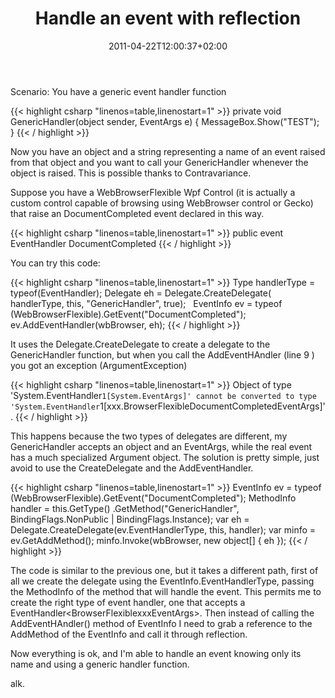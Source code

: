﻿---
title: "Handle an event with reflection"
description: ""
date: 2011-04-22T12:00:37+02:00
draft: false
tags: [C]
categories: [General]
---
Scenario: You have a generic event handler function

{{< highlight csharp "linenos=table,linenostart=1" >}}
private void GenericHandler(object sender, EventArgs e)
{
MessageBox.Show("TEST");
}
{{< / highlight >}}

Now you have an object and a string representing a name of an event raised from that object and you want to call your GenericHandler whenever the object is raised. This is possible thanks to Contravariance.

Suppose you have a WebBrowserFlexible Wpf Control (it is actually a custom control capable of browsing using WebBrowser control or Gecko) that raise an DocumentCompleted event declared in this way.

{{< highlight csharp "linenos=table,linenostart=1" >}}
public event EventHandler<BrowserFlexibleDocumentCompletedEventArgs> DocumentCompleted
{{< / highlight >}}

You can try this code:

{{< highlight csharp "linenos=table,linenostart=1" >}}
Type handlerType = typeof(EventHandler<EventArgs>);
Delegate eh = Delegate.CreateDelegate(
handlerType,
this,
"GenericHandler",
true);
 
EventInfo ev = typeof (WebBrowserFlexible).GetEvent("DocumentCompleted");
ev.AddEventHandler(wbBrowser, eh);
{{< / highlight >}}

It uses the Delegate.CreateDelegate to create a delegate to the GenericHandler function, but when you call the AddEventHAndler (line 9 ) you got an exception (ArgumentException)

{{< highlight csharp "linenos=table,linenostart=1" >}}
Object of type 'System.EventHandler`1[System.EventArgs]' cannot be converted to type
'System.EventHandler`1[xxx.BrowserFlexibleDocumentCompletedEventArgs]'.
{{< / highlight >}}

This happens because the two types of delegates are different, my GenericHandler accepts an object and an EventArgs, while the real event has a much specialized Argument object. The solution is pretty simple, just avoid to use the CreateDelegate and the AddEventHandler.

{{< highlight csharp "linenos=table,linenostart=1" >}}
EventInfo ev = typeof (WebBrowserFlexible).GetEvent("DocumentCompleted");
MethodInfo handler = this.GetType()
.GetMethod("GenericHandler", BindingFlags.NonPublic | BindingFlags.Instance);
var eh = Delegate.CreateDelegate(ev.EventHandlerType, this, handler);
var minfo = ev.GetAddMethod();
minfo.Invoke(wbBrowser, new object[] { eh });
{{< / highlight >}}

The code is similar to the previous one, but it takes a different path, first of all we create the delegate using the EventInfo.EventHandlerType, passing the MethodInfo of the method that will handle the event. This permits me to create the right type of event handler, one that accepts a EventHandler&lt;BrowserFlexiblexxxEventArgs&gt;. Then instead of calling the AddEventHAndler() method of EventInfo I need to grab a reference to the AddMethod of the EventInfo and call it through reflection.

Now everything is ok, and I'm able to handle an event knowing only its name and using a generic handler function.

alk.
